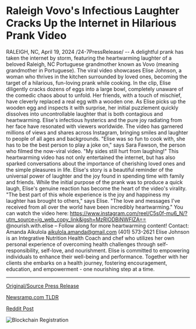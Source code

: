 # Raleigh Vovo's Infectious Laughter Cracks Up the Internet in Hilarious Prank Video

RALEIGH, NC, April 19, 2024 /24-7PressRelease/ -- A delightful prank has taken the internet by storm, featuring the heartwarming laughter of a beloved Raleigh, NC Portuguese grandmother known as Vovo (meaning grandmother in Portuguese). The viral video showcases Elise Johnson, a woman who thrives in the kitchen surrounded by loved ones, becoming the target of a hilarious, fun-loving prank while cooking.  In the clip, Elise diligently cracks dozens of eggs into a large bowl, completely unaware of the comedic chaos about to unfold. Her friends, with a touch of mischief, have cleverly replaced a real egg with a wooden one. As Elise picks up the wooden egg and inspects it with surprise, her initial puzzlement quickly dissolves into uncontrollable laughter that is both contagious and heartwarming.  Elise's infectious hysterics and the pure joy radiating from her face have resonated with viewers worldwide. The video has garnered millions of views and shares across Instagram, bringing smiles and laughter to people of all ages and backgrounds.  "Elise was so fun to cook with, she has to be the best person to play a joke on," says Sara Fawson, the person who filmed the now-viral video. "My sides still hurt from laughing!"  This heartwarming video has not only entertained the internet, but has also sparked conversations about the importance of cherishing loved ones and the simple pleasures in life. Elise's story is a beautiful reminder of the universal power of laughter and the joy found in spending time with family and friends.  While the initial purpose of the prank was to produce a quick laugh, Elise's genuine reaction has become the heart of the video's virality. "The best part of this whole experience is the joy and happiness my laughter has brought to others," says Elise. "The love and messages I've received from all over the world have been incredibly heartwarming."   You can watch the video here:   https://www.instagram.com/reel/C5s0f-mu6_N/?utm_source=ig_web_copy_link&igsh=MzRlODBiNWFlZA==  @nourish.with.elise – Follow along for more heartwarming content!  Contact: Amanda Aikulola aikulola.amanda@gmail.com (401) 573-2621  Elise Johnson is an Integrative Nutrition Health Coach and chef who utilizes her own personal experience of overcoming health challenges through self-responsibility, self-love, and nourishment. Elise is committed to empowering individuals to enhance their well-being and performance. Together with her clients she embarks on a health journey, fostering encouragement, education, and empowerment - one nourishing step at a time. 

---

[Original/Source Press Release](https://www.24-7pressrelease.com/press-release/510203/raleigh-vovos-infectious-laughter-cracks-up-the-internet-in-hilarious-prank-video)
                    

[Newsramp.com TLDR](https://newsramp.com/curated-news/heartwarming-viral-video-showcases-raleigh-grandmother-s-infectious-laughter/7087e8b5bc1467a488931269c4e18a15) 

 



[Reddit Post](https://www.reddit.com/r/Lifestyle_Culture/comments/1c8753y/heartwarming_viral_video_showcases_raleigh/) 



![Blockchain Registration](https://cdn.newsramp.app/24-7PressRelease/qrcode/244/19/zealx50b.webp)